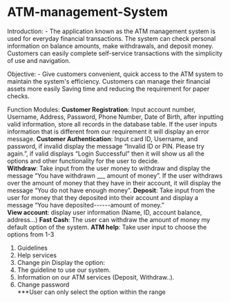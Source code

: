 # ATM-management-System
Introduction: -
The application known as the ATM management system is used for everyday financial transactions. The system can check personal information on balance amounts, make withdrawals, and deposit money. Customers can easily complete self-service transactions with the simplicity of use and navigation.

Objective: -
Give customers convenient, quick access to the ATM system to maintain the system's efficiency.
Customers can manage their financial assets more easily
Saving time and reducing the requirement for paper checks.

Function Modules: 
**Customer Registration**: Input account number, Username, Address, Password, Phone Number, Date of Birth, after inputting valid information, store all records in the database table. If the user inputs information that is different from our requirement it will display an error message. 
**Customer Authentication**: Input card ID, Username, and password, if invalid display the message “Invalid ID or PIN. Please try again.”, if valid displays “Login Successful” then it will show us all the options and other functionality for the user to decide.  
**Withdraw**: Take input from the user money to withdraw and display the message “You have withdrawn ___ amount of money”. If the user withdraws over the amount of money that they have in their account, it will display the message “You do not have enough money”. 
**Deposit**: Take input from the user for money that they deposited into their account and display a message “You have deposited------amount of money.”  
**View account**: display user information (Name, ID, account balance, address...) 
**Fast Cash**: The user can withdraw the amount of money my default option of the system. 
**ATM help**: Take user input to choose the options from 1-3 
  1. Guidelines 
  2. Help services 
  3. Change pin 
  Display the option: 
  1. The guideline to use our system. 
  2. Information on our ATM services (Deposit, Withdraw..). 
  3. Change password  
  ***User can only select the option within the range 
  
   
